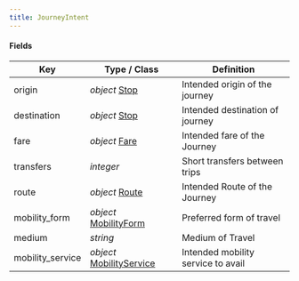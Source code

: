 ```yaml
---
title: JourneyIntent
---
```


#### Fields

| Key | Type / Class | Definition |
| --- | ----------------- | ---------- |
| origin | *object* [Stop](/Resources/Stop)  | Intended origin of the journey |
| destination | *object* [Stop](/Resources/Stop)  | Intended destination of journey |
| fare | *object* [Fare](/Resources/Fare) | Intended fare of the Journey |
| transfers | *integer* | Short transfers between trips |
| route | *object* [Route](/Resources/Route) | Intended Route of the Journey |
| mobility_form | *object* [MobilityForm](/Resources/MobilityForm) | Preferred form of travel  |
| medium | *string* | Medium of Travel |
| mobility_service | *object* [MobilityService](/Resources/MobilityService) | Intended mobility service to avail |
